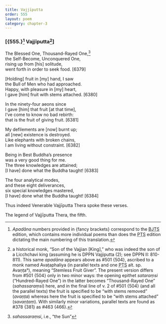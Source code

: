 ```yaml
---
title: Vajjīputta
order: 555
layout: poem
category: chapter-3
---
```


### \[{555.}[^1] Vajjīputta[^2]\]

The Blessed One, Thousand-Rayed One,[^3]  
the Self-Become, Unconquered One,  
rising up from \[his\] solitude,  
went forth in order to seek food. \[6379\]

\[Holding\] fruit in \[my\] hand, I saw  
the Bull of Men who had approached.  
Happy, with pleasure in \[my\] heart,  
I gave \[him\] fruit with stems attached. \[6380\]

In the ninety-four aeons since  
I gave \[him\] that fruit \[at that time\],  
I’ve come to know no bad rebirth:  
that is the fruit of giving fruit. \[6381\]

My defilements are \[now\] burnt up;  
all \[new\] existence is destroyed.  
Like elephants with broken chains,  
I am living without constraint. \[6382\]

Being in Best Buddha’s presence  
was a very good thing for me.  
The three knowledges are attained;  
\[I have\] done what the Buddha taught! \[6383\]

The four analytical modes,  
and these eight deliverances,  
six special knowledges mastered,  
\[I have\] done what the Buddha taught! \[6384\]

Thus indeed Venerable Vajjīputta Thera spoke these verses.

The legend of Vajjīputta Thera, the fifth.

[^1]: *Apadāna* numbers provided in {fancy brackets} correspond to the <abbr title="Buddha Jayanthi Tripitaka Series">BJTS</abbr> edition, which contains more individual poems than does the <abbr title="Pali Text Society">PTS</abbr> edition dictating the main numbering of this translation.

[^2]: a historical monk, “Son of the Vajjian \[King\],” who was indeed the son of a Li<span class="diacritics" data-state="on">c</span><span class="no-diacritics" data-state="off">ch</span>chavi king (assuming he is DPPN Vajjiputta (2); see DPPN II: 810-811). This same *apadāna* appears above as \#501 {504}, ascribed to a monk named Avaṭaphaliya (in parallel texts and one <abbr title="Pali Text Society">PTS</abbr> alt. sp. Avaṇṭa°), meaning “Stemless Fruit Giver”. The present version differs from \#501 {504} only in two minor ways: the opening epithet *sataraṃsi* (“Hundred-Rayed One”) in the latter becomes “Thousand-Rayed One” (*sahassaraṃsi*) here, and in the final line of v. 2 of \#501 {504} (and all the parallel texts) the fruit is specified to be “with stems removed” (*avaṇṭa*) whereas here the fruit is specified to be “with stems attached” (*savaṇṭaṃ*). With similarly minor variations, parallel texts are found as \#378 {381} as \#463 {466}.

[^3]: *sahassaraṃsi*, i.e., “the Sun”
